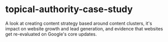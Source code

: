 # topical-authority-case-study
A look at creating content strategy based around content clusters, it's impact on website growth and lead generation, and evidence that websites get re-evaluated on Google's core updates.
